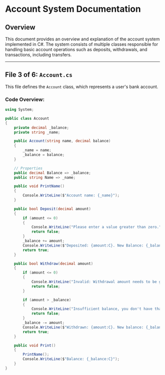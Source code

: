 # Account System Documentation

## Overview
This document provides an overview and explanation of the account system implemented in C#. The system consists of multiple classes responsible for handling basic account operations such as deposits, withdrawals, and transactions, including transfers.

---

## File 3 of 6: `Account.cs`

This file defines the `Account` class, which represents a user's bank account.

### Code Overview:

```csharp
using System;

public class Account
{
    private decimal _balance;
    private string _name;

    public Account(string name, decimal balance)
    {
        _name = name;
        _balance = balance;
    }

    // Properties
    public decimal Balance => _balance;
    public string Name => _name;

    public void PrintName()
    {
        Console.WriteLine($"Account name: {_name}");
    }

    public bool Deposit(decimal amount)
    {
        if (amount <= 0)
        {
            Console.WriteLine("Please enter a value greater than zero.");
            return false;
        }
        _balance += amount;
        Console.WriteLine($"Deposited: {amount:C}. New Balance: {_balance:C}");
        return true;
    }

    public bool Withdraw(decimal amount)
    {
        if (amount <= 0)
        {
            Console.WriteLine("Invalid: Withdrawal amount needs to be greater than zero.");
            return false;
        }

        if (amount > _balance)
        {
            Console.WriteLine("Insufficient balance, you don't have that much money!");
            return false;
        }
        _balance -= amount;
        Console.WriteLine($"Withdrawn: {amount:C}. New balance: {_balance:C}");
        return true;
    }

    public void Print()
    {
        PrintName();
        Console.WriteLine($"Balance: {_balance:C}");
    }
}
